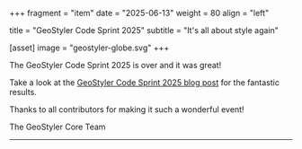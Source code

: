 +++
fragment = "item"
date = "2025-06-13"
weight = 80
align = "left"

title = "GeoStyler Code Sprint 2025"
subtitle = "It's all about style again"

[asset]
    image = "geostyler-globe.svg"
+++

The GeoStyler Code Sprint 2025 is over and it was great!

Take a look at the [GeoStyler Code Sprint 2025 blog post](/codesprint-2025) for
the fantastic results.

Thanks to all contributors for making it such a wonderful event!

The GeoStyler Core Team

---
